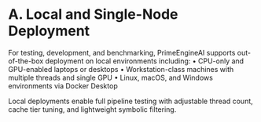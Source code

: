 # A. Local and Single-Node Deployment

For testing, development, and benchmarking, PrimeEngineAI supports out-of-the-box deployment on local environments including:
• CPU-only and GPU-enabled laptops or desktops
• Workstation-class machines with multiple threads and single GPU
• Linux, macOS, and Windows environments via Docker Desktop

Local deployments enable full pipeline testing with adjustable thread count, cache tier tuning, and lightweight symbolic filtering.


